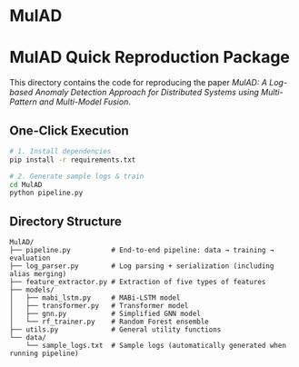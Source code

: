 # MulAD

# MulAD Quick Reproduction Package

This directory contains the code for reproducing the paper *MulAD: A Log-based Anomaly Detection Approach for Distributed Systems using Multi-Pattern and Multi-Model Fusion*.

## One-Click Execution

```bash
# 1. Install dependencies
pip install -r requirements.txt

# 2. Generate sample logs & train
cd MulAD
python pipeline.py
```

## Directory Structure

```
MulAD/
├── pipeline.py          # End-to-end pipeline: data → training → evaluation
├── log_parser.py        # Log parsing + serialization (including alias merging)
├── feature_extractor.py # Extraction of five types of features
├── models/
│   ├── mabi_lstm.py     # MABi-LSTM model
│   ├── transformer.py   # Transformer model
│   ├── gnn.py           # Simplified GNN model
│   └── rf_trainer.py    # Random Forest ensemble
├── utils.py             # General utility functions
└── data/
    └── sample_logs.txt  # Sample logs (automatically generated when running pipeline)
```

